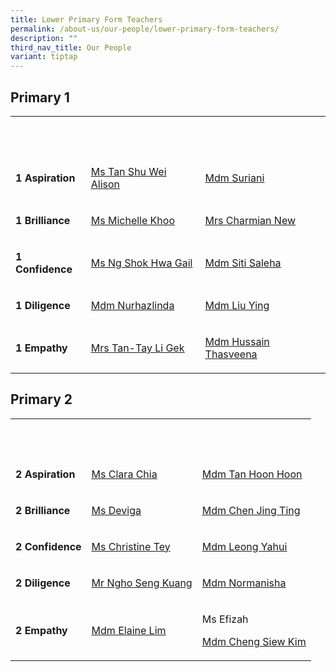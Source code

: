 ```yaml
---
title: Lower Primary Form Teachers
permalink: /about-us/our-people/lower-primary-form-teachers/
description: ""
third_nav_title: Our People
variant: tiptap
---
```

<h2>Primary 1</h2>
<table style="minWidth: 75px">
<colgroup>
<col>
<col>
<col>
</colgroup>
<tbody>
<tr>
<th rowspan="1" colspan="1">
<p><strong>&nbsp;</strong>
</p>
</th>
<th rowspan="1" colspan="1">
<p></p>
</th>
<th rowspan="1" colspan="1">
<p></p>
</th>
</tr>
<tr>
<td rowspan="1" colspan="1">
<p><strong>1 Aspiration</strong>
</p>
</td>
<td rowspan="1" colspan="1">
<p><a href="mailto:tan_shu_wei_alison@moe.edu.sg" rel="noopener noreferrer nofollow" target="_blank"><u>Ms Tan Shu Wei Alison</u></a>
</p>
</td>
<td rowspan="1" colspan="1">
<p><a href="mailto:suriani_abdul_bakri@moe.edu.sg" rel="noopener noreferrer nofollow" target="_blank"><u>Mdm Suriani</u></a>
</p>
</td>
</tr>
<tr>
<td rowspan="1" colspan="1">
<p><strong>1 Brilliance</strong>
</p>
</td>
<td rowspan="1" colspan="1">
<p><a href="mailto:khoo_wei_lin_michelle@moe.edu.sg" rel="noopener noreferrer nofollow" target="_blank"><u>Ms Michelle Khoo</u></a>
</p>
</td>
<td rowspan="1" colspan="1">
<p><a href="mailto:lee_lufang_charmian@moe.edu.sg" rel="noopener noreferrer nofollow" target="_blank"><u>Mrs Charmian New</u></a>
</p>
</td>
</tr>
<tr>
<td rowspan="1" colspan="1">
<p><strong>1 Confidence</strong>
</p>
</td>
<td rowspan="1" colspan="1">
<p><a href="mailto:Ng_Shok_Hwa_Gail@moe.edu.sg" rel="noopener noreferrer nofollow" target="_blank">Ms Ng Shok Hwa Gail</a>
</p>
</td>
<td rowspan="1" colspan="1">
<p><a href="mailto:siti_saleha_zainal_abidin@moe.edu.sg" rel="noopener noreferrer nofollow" target="_blank"><u>Mdm Siti Saleha</u></a>
</p>
</td>
</tr>
<tr>
<td rowspan="1" colspan="1">
<p><strong>1 Diligence</strong>
</p>
</td>
<td rowspan="1" colspan="1">
<p><a href="mailto:nurhazlinda_mohamed_shafri@moe.edu.sg" rel="noopener noreferrer nofollow" target="_blank">Mdm Nurhazlinda</a>
</p>
</td>
<td rowspan="1" colspan="1">
<p><a href="mailto:liu_ying@moe.edu.sg" rel="noopener noreferrer nofollow" target="_blank"><u>Mdm Liu Ying</u></a>
</p>
</td>
</tr>
<tr>
<td rowspan="1" colspan="1">
<p><strong>1 Empathy</strong>
</p>
</td>
<td rowspan="1" colspan="1">
<p><a href="mailto:tay_li_gek@moe.edu.sg" rel="noopener noreferrer nofollow" target="_blank"><u>Mrs Tan-Tay Li Gek</u></a>
</p>
</td>
<td rowspan="1" colspan="1">
<p><a href="mailto:hussain_thasveena@moe.edu.sg" rel="noopener noreferrer nofollow" target="_blank"><u>Mdm Hussain Thasveena</u></a>
</p>
</td>
</tr>
</tbody>
</table>
<h2>Primary 2</h2>
<table style="minWidth: 75px">
<colgroup>
<col>
<col>
<col>
</colgroup>
<tbody>
<tr>
<th rowspan="1" colspan="1">
<p><strong>&nbsp;</strong>
</p>
</th>
<th rowspan="1" colspan="1">
<p><strong>&nbsp;</strong>
</p>
</th>
<th rowspan="1" colspan="1">
<p><strong>&nbsp;</strong>
</p>
</th>
</tr>
<tr>
<td rowspan="1" colspan="1">
<p><strong>2 Aspiration</strong>
</p>
</td>
<td rowspan="1" colspan="1">
<p><a href="mailto:chia_min_clara@moe.edu.sg" rel="noopener noreferrer nofollow" target="_blank"><u>Ms Clara Chia</u></a>
</p>
</td>
<td rowspan="1" colspan="1">
<p><a href="mailto:tan_hoon_hoon_b@moe.edu.sg" rel="noopener noreferrer nofollow" target="_blank"><u>Mdm Tan Hoon Hoon</u></a>
</p>
</td>
</tr>
<tr>
<td rowspan="1" colspan="1">
<p><strong>2 Brilliance</strong>
</p>
</td>
<td rowspan="1" colspan="1">
<p><a href="mailto:s_deviga@moe.edu.sg" rel="noopener noreferrer nofollow" target="_blank"><u>Ms Deviga</u></a>
</p>
</td>
<td rowspan="1" colspan="1">
<p><a href="mailto:chen_jing_ting@moe.edu.sg" rel="noopener noreferrer nofollow" target="_blank"><u>Mdm Chen Jing Ting</u></a>
</p>
</td>
</tr>
<tr>
<td rowspan="1" colspan="1">
<p><strong>2 Confidence</strong>
</p>
</td>
<td rowspan="1" colspan="1">
<p><a href="mailto:christine_tey@moe.edu.sg" rel="noopener noreferrer nofollow" target="_blank"><u>Ms Christine Tey</u></a>
</p>
</td>
<td rowspan="1" colspan="1">
<p><a href="mailto:leong_yahui@moe.edu.sg" rel="noopener noreferrer nofollow" target="_blank"><u>Mdm Leong Yahui</u></a>
</p>
</td>
</tr>
<tr>
<td rowspan="1" colspan="1">
<p><strong>2 Diligence</strong>
</p>
</td>
<td rowspan="1" colspan="1">
<p><a href="mailto:ngho_seng_kuang@moe.edu.sg" rel="noopener noreferrer nofollow" target="_blank"><u>Mr Ngho Seng Kuang</u></a>
</p>
</td>
<td rowspan="1" colspan="1">
<p><a href="mailto:normanisha_sarmani@moe.edu.sg" rel="noopener noreferrer nofollow" target="_blank"><u>Mdm Normanisha</u></a>
</p>
</td>
</tr>
<tr>
<td rowspan="1" colspan="1">
<p><strong>2 Empathy</strong>
</p>
</td>
<td rowspan="1" colspan="1">
<p><a href="mailto:Lim_HUI_MIN_C@moe.edu.sg" rel="noopener noreferrer nofollow" target="_blank"><u>Mdm Elaine Lim</u></a>
</p>
</td>
<td rowspan="1" colspan="1">
<p>Ms Efizah</p>
<p><a href="mailto:cheng_siew_kim@moe.edu.sg" rel="noopener noreferrer nofollow" target="_blank"><u>Mdm Cheng Siew Kim</u></a>
</p>
</td>
</tr>
</tbody>
</table>
<p></p>